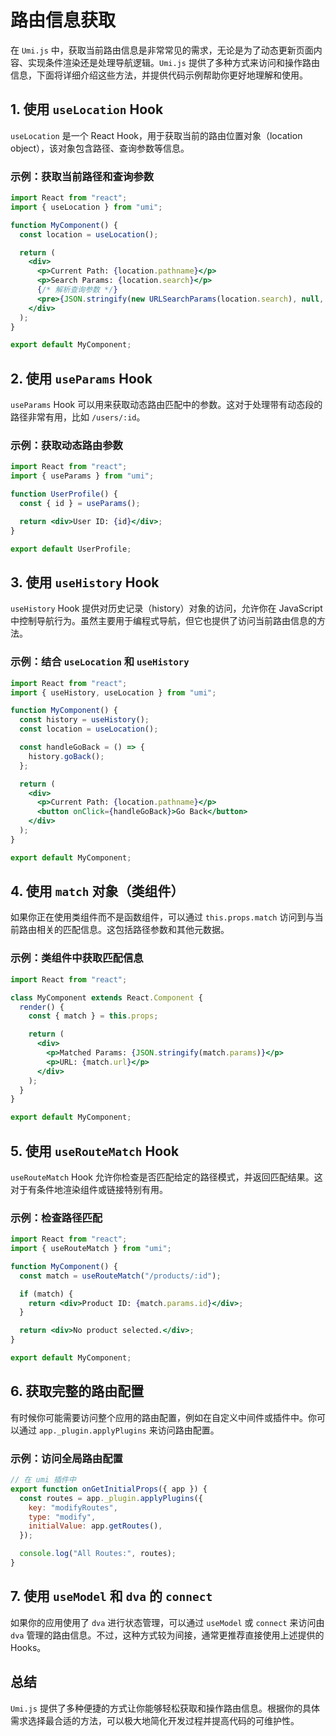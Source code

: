 # 路由信息获取

在 `Umi.js` 中，获取当前路由信息是非常常见的需求，无论是为了动态更新页面内容、实现条件渲染还是处理导航逻辑。`Umi.js` 提供了多种方式来访问和操作路由信息，下面将详细介绍这些方法，并提供代码示例帮助你更好地理解和使用。

## 1. 使用 `useLocation` Hook

`useLocation` 是一个 React Hook，用于获取当前的路由位置对象（location object），该对象包含路径、查询参数等信息。

### 示例：获取当前路径和查询参数

```jsx
import React from "react";
import { useLocation } from "umi";

function MyComponent() {
  const location = useLocation();

  return (
    <div>
      <p>Current Path: {location.pathname}</p>
      <p>Search Params: {location.search}</p>
      {/* 解析查询参数 */}
      <pre>{JSON.stringify(new URLSearchParams(location.search), null, 2)}</pre>
    </div>
  );
}

export default MyComponent;
```

## 2. 使用 `useParams` Hook

`useParams` Hook 可以用来获取动态路由匹配中的参数。这对于处理带有动态段的路径非常有用，比如 `/users/:id`。

### 示例：获取动态路由参数

```jsx
import React from "react";
import { useParams } from "umi";

function UserProfile() {
  const { id } = useParams();

  return <div>User ID: {id}</div>;
}

export default UserProfile;
```

## 3. 使用 `useHistory` Hook

`useHistory` Hook 提供对历史记录（history）对象的访问，允许你在 JavaScript 中控制导航行为。虽然主要用于编程式导航，但它也提供了访问当前路由信息的方法。

### 示例：结合 `useLocation` 和 `useHistory`

```jsx
import React from "react";
import { useHistory, useLocation } from "umi";

function MyComponent() {
  const history = useHistory();
  const location = useLocation();

  const handleGoBack = () => {
    history.goBack();
  };

  return (
    <div>
      <p>Current Path: {location.pathname}</p>
      <button onClick={handleGoBack}>Go Back</button>
    </div>
  );
}

export default MyComponent;
```

## 4. 使用 `match` 对象（类组件）

如果你正在使用类组件而不是函数组件，可以通过 `this.props.match` 访问到与当前路由相关的匹配信息。这包括路径参数和其他元数据。

### 示例：类组件中获取匹配信息

```jsx
import React from "react";

class MyComponent extends React.Component {
  render() {
    const { match } = this.props;

    return (
      <div>
        <p>Matched Params: {JSON.stringify(match.params)}</p>
        <p>URL: {match.url}</p>
      </div>
    );
  }
}

export default MyComponent;
```

## 5. 使用 `useRouteMatch` Hook

`useRouteMatch` Hook 允许你检查是否匹配给定的路径模式，并返回匹配结果。这对于有条件地渲染组件或链接特别有用。

### 示例：检查路径匹配

```jsx
import React from "react";
import { useRouteMatch } from "umi";

function MyComponent() {
  const match = useRouteMatch("/products/:id");

  if (match) {
    return <div>Product ID: {match.params.id}</div>;
  }

  return <div>No product selected.</div>;
}

export default MyComponent;
```

## 6. 获取完整的路由配置

有时候你可能需要访问整个应用的路由配置，例如在自定义中间件或插件中。你可以通过 `app._plugin.applyPlugins` 来访问路由配置。

### 示例：访问全局路由配置

```javascript
// 在 umi 插件中
export function onGetInitialProps({ app }) {
  const routes = app._plugin.applyPlugins({
    key: "modifyRoutes",
    type: "modify",
    initialValue: app.getRoutes(),
  });

  console.log("All Routes:", routes);
}
```

## 7. 使用 `useModel` 和 `dva` 的 `connect`

如果你的应用使用了 `dva` 进行状态管理，可以通过 `useModel` 或 `connect` 来访问由 `dva` 管理的路由信息。不过，这种方式较为间接，通常更推荐直接使用上述提供的 Hooks。

## 总结

`Umi.js` 提供了多种便捷的方式让你能够轻松获取和操作路由信息。根据你的具体需求选择最合适的方法，可以极大地简化开发过程并提高代码的可维护性。
